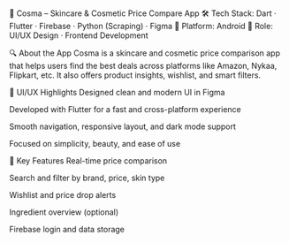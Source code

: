 💄 Cosma – Skincare & Cosmetic Price Compare App
🛠 Tech Stack: Dart · Flutter · Firebase · Python (Scraping) · Figma
📱 Platform: Android
🎯 Role: UI/UX Design · Frontend Development

🔍 About the App
Cosma is a skincare and cosmetic price comparison app that helps users find the best deals across platforms like Amazon, Nykaa, Flipkart, etc. It also offers product insights, wishlist, and smart filters.

🎨 UI/UX Highlights
Designed clean and modern UI in Figma

Developed with Flutter for a fast and cross-platform experience

Smooth navigation, responsive layout, and dark mode support

Focused on simplicity, beauty, and ease of use

🚀 Key Features
Real-time price comparison

Search and filter by brand, price, skin type

Wishlist and price drop alerts

Ingredient overview (optional)

Firebase login and data storage

